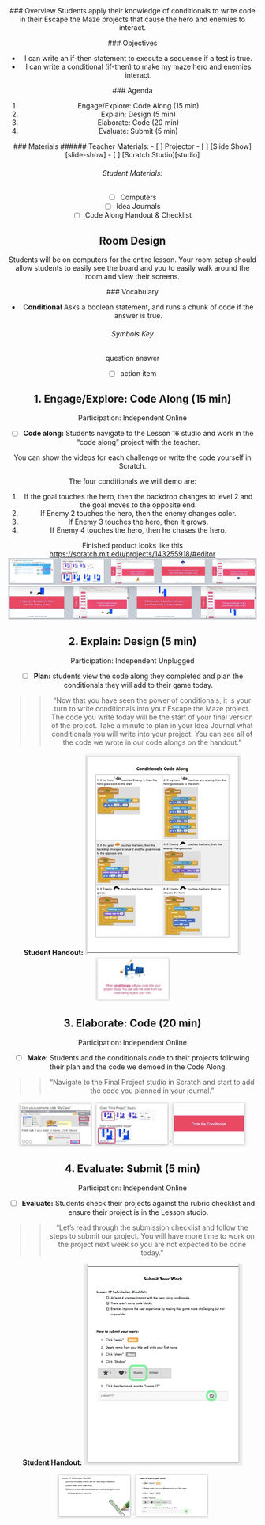 <header class='header' title='Lesson 17' subtitle='Write Conditionals 2'/>

<notable>
<iconp src='/icons/activity.png'>### Overview</iconp>
Students apply their knowledge of conditionals to write code in their Escape the Maze projects that cause the hero and enemies to interact.

<iconp src='/icons/objectives.png'>### Objectives</iconp>
- I can write an if-then statement to execute a sequence if a test is true.
- I can write a conditional (if-then) to make my maze hero and enemies interact.

<iconp src='/icons/agenda.png'>### Agenda</iconp>
1. Engage/Explore: Code Along (15 min)
1. Explain: Design (5 min)
1. Elaborate: Code (20 min)
1. Evaluate: Submit (5 min)

<note>
<iconp src='/icons/materials.png'>### Materials</iconp>
###### Teacher Materials:
- [ ] Projector
- [ ] [Slide Show][slide-show]
- [ ] [Scratch Studio][studio]

###### Student Materials:
- [ ] Computers
- [ ] Idea Journals
- [ ] Code Along Handout & Checklist

</note>

## Room Design
Students will be on computers for the entire lesson. Your room setup should allow students to easily see the board and you to easily walk around the room and view their screens.

<note>

<iconp src='/icons/vocab.png'>### Vocabulary</iconp>

- **Conditional** Asks a boolean statement, and runs a chunk of code if the answer is true.

</note>

###### Symbols Key

<iconp ml='1.65em' type='question'>question</iconp>
<iconp ml='1.65em' type='answer'>answer</iconp>
- [ ] action item


<pagebreak/>

## 1. Engage/Explore: Code Along (15 min)
Participation: Independent Online

- [ ] **Code along:** Students navigate to the Lesson 16 studio and work in the “code along” project with the teacher.

<note type="tip">You can show the videos for each challenge or write the code yourself in Scratch.</note>

The four conditionals we will demo are:

1. If the goal touches the hero, then the backdrop changes to level 2 and the goal moves to the opposite end.
1. If Enemy 2 touches the hero, then the enemy changes color.
1. If Enemy 3 touches the hero, then it grows.
1. If Enemy 4 touches the hero, then he chases the hero.

Finished product looks like this https://scratch.mit.edu/projects/143255918/#editor
<br/>
![Slides-codealong1](./images/codealong1.jpeg)
![Slides-codealong2](./images/codealong2.jpeg)

## 2. Explain: Design (5 min)
Participation: Independent Unplugged

- [ ] **Plan:** students view the code along they completed and plan the conditionals they will add to their game today.

> > “Now that you have seen the power of conditionals, it is your turn to write conditionals into your Escape the Maze project. The code you write today will be the start of your final version of the project. Take a minute to plan in your Idea Journal what conditionals you will write into your project. You can see all of the code we wrote in our code alongs on the handout.”

**Student Handout:**
![Handout1](./images/Handout1.jpeg)
<note>![Slides-design](./images/plan.jpeg)</note>

## 3. Elaborate: Code (20 min)
Participation: Independent Online

- [ ] **Make:** Students add the conditionals code to their projects following their plan and the code we demoed in the Code Along.

> > “Navigate to the Final Project studio in Scratch and start to add the code you planned in your journal.”

<note>![Slides-code1](./images/Code1.jpeg)
![Slides-code2](./images/Code2.jpeg)
![Slides-code3](./images/Code3.jpeg)
</note>

## 4. Evaluate: Submit (5 min)
Participation: Independent Online

- [ ] **Evaluate:** Students check their projects against the rubric checklist and ensure their project is in the Lesson studio.

> > “Let’s read through the submission checklist and follow the steps to submit our project. You will have more time to work on the project next week so you are not expected to be done today.”

**Student Handout:**
![Handout2](./images/Handout2.jpeg)

<note>![Slides-submit1](./images/submit1.jpeg)
![Slides-submit2](./images/submit2.jpeg)
</note>

</notable>

[slide-show]: https://drive.google.com/file/d/0B2wBzr9vcXjPSkdTbThzcmQzRTQ/view?usp=sharing
[studio]: https://scratch.mit.edu/studios/3755751/
